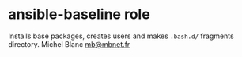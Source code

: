 ansible-baseline role
======================

Installs base packages, creates users and makes `.bash.d/` fragments
directory.
Michel Blanc <mb@mbnet.fr>
